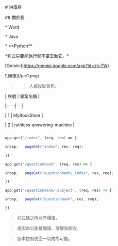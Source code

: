 \# 洪偉棋

\## 關於我

\* Word

\* Java

\* \*\*Python\*\*

\*程式只要能執行就不要去動它。\*



\[Gemini](https://gemini.google.com/app?hl=zh-TW)

!\[頭像](/pic1.png)



>> 人被殺就會死。



| 序號 | 專案名稱 |

|:---:|---|

| 1 | MyBookStore |

| 2 | ruthless-answering-machine |



```javascript

app.get("/index", (req, res) => {

&nbsp;   pageGet("index", res, req);

})

app.get("/questionbank", (req, res) => {

&nbsp;   pageGet("questionbank\_index", res, req);

})

app.get("/questionbank/:subject", (req, res) => {

&nbsp;   pageGet("questionbank", res, req);

})

```

> 程式碼之所以有價值，

> 是因為它能被閱讀、理解和修改。

> 版本控制使這一切成為可能。






